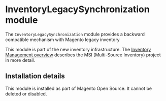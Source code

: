 # InventoryLegacySynchronization module

The `InventoryLegacySynchronization` module provides a backward compatible mechanism with Magento legacy inventory  

This module is part of the new inventory infrastructure. The
[Inventory Management overview](https://devdocs.magento.com/guides/v2.3/inventory/index.html)
describes the MSI (Multi-Source Inventory) project in more detail.

## Installation details

This module is installed as part of Magento Open Source. It cannot be deleted or disabled.
